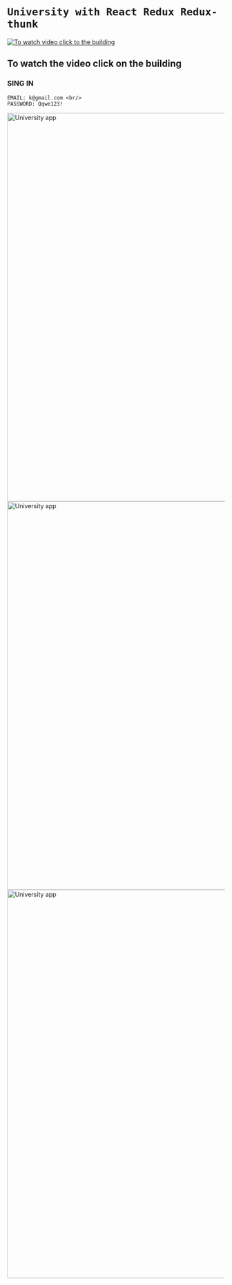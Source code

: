 # `University with React Redux Redux-thunk`

[![To watch video click to the building](./src/images/building.png)](https://drive.google.com/file/d/1vB9WxkJZA2dlv5am3Y8AF02FDaVgOKKh/view?usp=sharing)

## To watch the video click on the building
### SING IN
```
EMAIL: k@gmail.com <br/>
PASSWORD: Qqwe123!
```

 <img src="./src/images/readmeImg/screen_page.png" width="900" alt="University app">
 <img src="./src/images/readmeImg/screen_sing_up.png" width="900" alt="University app">
 <img src="./src/images/readmeImg/screen_sing_up.png" width="900" alt="University app">

<!--
решение проблемы с УТЕЧКОЙ ПАМЯТИ

пошагово как выполнить
https://github.com/Kateryna-Borysenko/tanya-melnyk-BC-12_React-course/blob/lesson-6_rest-api/src/lessons/plan_6.md

 1 способ с массой проверок  https://www.youtube.com/watch?v=KyQIovGxbms&list=PLViULGko0Fdg1tLKYc1KMrdMrEjPvOa9O&index=110

 2й способ более продвинутый AbortController/ - https://www.youtube.com/watch?v=KyQIovGxbms&list=PLViULGko0Fdg1tLKYc1KMrdMrEjPvOa9O&index=109

-->
